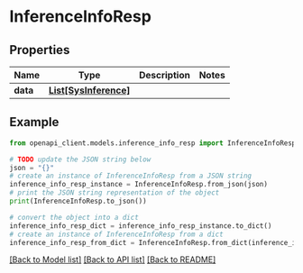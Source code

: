 # InferenceInfoResp


## Properties

Name | Type | Description | Notes
------------ | ------------- | ------------- | -------------
**data** | [**List[SysInference]**](SysInference.md) |  | 

## Example

```python
from openapi_client.models.inference_info_resp import InferenceInfoResp

# TODO update the JSON string below
json = "{}"
# create an instance of InferenceInfoResp from a JSON string
inference_info_resp_instance = InferenceInfoResp.from_json(json)
# print the JSON string representation of the object
print(InferenceInfoResp.to_json())

# convert the object into a dict
inference_info_resp_dict = inference_info_resp_instance.to_dict()
# create an instance of InferenceInfoResp from a dict
inference_info_resp_from_dict = InferenceInfoResp.from_dict(inference_info_resp_dict)
```
[[Back to Model list]](../README.md#documentation-for-models) [[Back to API list]](../README.md#documentation-for-api-endpoints) [[Back to README]](../README.md)


